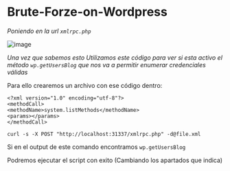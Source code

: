 # Brute-Forze-on-Wordpress

*Poniendo en la url `xmlrpc.php`*

![image](https://github.com/ManuGalan/Brute-Forze-on-Wordpress/assets/96147300/130965d5-092f-4911-9e08-a90eed654c2f)

*Una vez que sabemos esto Utilizamos este código para ver si esta activo el método 
`wp.getUsersBlog` que nos va a permitir enumerar credenciales válidas*

Para ello crearemos un archivo con ese código dentro:

```
<?xml version="1.0" encoding="utf-8"?>
<methodCall>
<methodName>system.listMethods</methodName>
<params></params>
</methodCall>
```

```
curl -s -X POST "http://localhost:31337/xmlrpc.php" -d@file.xml
```
Si en el output de este comando encontramos `wp.getUsersBlog` 

Podremos ejecutar el script con exito (Cambiando los apartados que indica)
